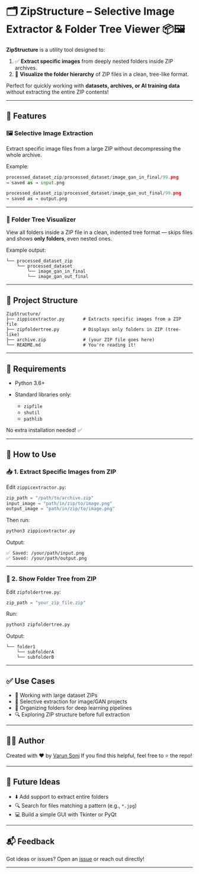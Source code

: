 
# 🗂️ ZipStructure – Selective Image Extractor & Folder Tree Viewer 📦🖼️

**ZipStructure** is a utility tool designed to:
1. ✅ **Extract specific images** from deeply nested folders inside ZIP archives.
2. 🌳 **Visualize the folder hierarchy** of ZIP files in a clean, tree-like format.

Perfect for quickly working with **datasets, archives, or AI training data** without extracting the entire ZIP contents!

---

## 🧾 Features

### 🖼️ Selective Image Extraction
Extract specific image files from a large ZIP without decompressing the whole archive.

Example:
```python
processed_dataset_zip/processed_dataset/image_gan_in_final/99.png
→ saved as → input.png
````

```python
processed_dataset_zip/processed_dataset/image_gan_out_final/99.png
→ saved as → output.png
```

---

### 🌳 Folder Tree Visualizer

View all folders inside a ZIP file in a clean, indented tree format — skips files and shows **only folders**, even nested ones.

Example output:

```
└── processed_dataset_zip
    └── processed_dataset
        └── image_gan_in_final
        └── image_gan_out_final
```

---

## 📂 Project Structure

```
ZipStructure/
├── zippicextractor.py       # Extracts specific images from a ZIP file
├── zipfoldertree.py         # Displays only folders in ZIP (tree-like)
├── archive.zip              # (your ZIP file goes here)
└── README.md                # You're reading it!
```

---

## 🔧 Requirements

* Python 3.6+
* Standard libraries only:

  * `zipfile`
  * `shutil`
  * `pathlib`

No extra installation needed! ✅

---

## 🚀 How to Use

### 📥 1. Extract Specific Images from ZIP

Edit `zippicextractor.py`:

```python
zip_path = "/path/to/archive.zip"
input_image = "path/in/zip/to/image.png"
output_image = "path/in/zip/to/image.png"
```

Then run:

```bash
python3 zippicextractor.py
```

Output:

```
✅ Saved: /your/path/input.png
✅ Saved: /your/path/output.png
```

---

### 🌳 2. Show Folder Tree from ZIP

Edit `zipfoldertree.py`:

```python
zip_path = "your_zip_file.zip"
```

Run:

```bash
python3 zipfoldertree.py
```

Output:

```
└── folder1
    └── subfolderA
    └── subfolderB
```

---

## ✅ Use Cases

* 📁 Working with large dataset ZIPs
* 🎨 Selective extraction for image/GAN projects
* 🧠 Organizing folders for deep learning pipelines
* 🔍 Exploring ZIP structure before full extraction

---

## 👨‍💻 Author

Created with ❤️ by [Varun Soni](https://github.com/varunnnnsonii)
If you find this helpful, feel free to ⭐ the repo!

---

## 🧠 Future Ideas

* ⬇️ Add support to extract entire folders
* 🔍 Search for files matching a pattern (e.g., `*.jpg`)
* 💻 Build a simple GUI with Tkinter or PyQt

---

## 📬 Feedback

Got ideas or issues? Open an [issue](https://github.com/varunnnnsonii/ZipStructure/issues) or reach out directly!

---



